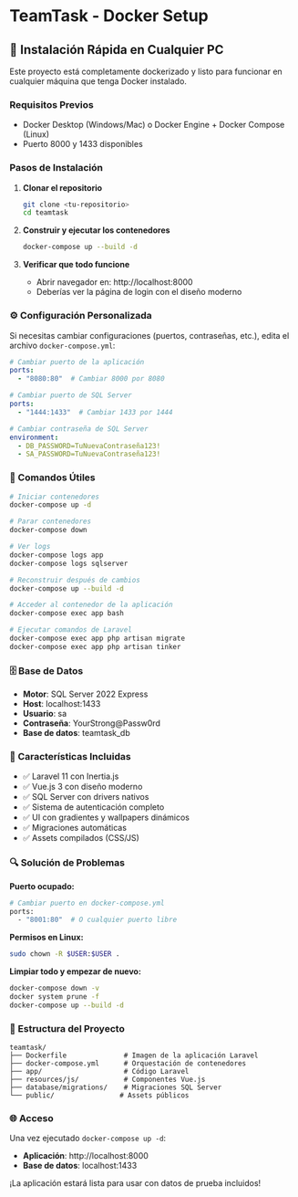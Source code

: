 # TeamTask - Docker Setup

## 🚀 Instalación Rápida en Cualquier PC

Este proyecto está completamente dockerizado y listo para funcionar en cualquier máquina que tenga Docker instalado.

### Requisitos Previos
- Docker Desktop (Windows/Mac) o Docker Engine + Docker Compose (Linux)
- Puerto 8000 y 1433 disponibles

### Pasos de Instalación

1. **Clonar el repositorio**
   ```bash
   git clone <tu-repositorio>
   cd teamtask
   ```

2. **Construir y ejecutar los contenedores**
   ```bash
   docker-compose up --build -d
   ```

3. **Verificar que todo funcione**
   - Abrir navegador en: http://localhost:8000
   - Deberías ver la página de login con el diseño moderno

### ⚙️ Configuración Personalizada

Si necesitas cambiar configuraciones (puertos, contraseñas, etc.), edita el archivo `docker-compose.yml`:

```yaml
# Cambiar puerto de la aplicación
ports:
  - "8080:80"  # Cambiar 8000 por 8080

# Cambiar puerto de SQL Server  
ports:
  - "1444:1433"  # Cambiar 1433 por 1444

# Cambiar contraseña de SQL Server
environment:
  - DB_PASSWORD=TuNuevaContraseña123!
  - SA_PASSWORD=TuNuevaContraseña123!
```

### 🔧 Comandos Útiles

```bash
# Iniciar contenedores
docker-compose up -d

# Parar contenedores
docker-compose down

# Ver logs
docker-compose logs app
docker-compose logs sqlserver

# Reconstruir después de cambios
docker-compose up --build -d

# Acceder al contenedor de la aplicación
docker-compose exec app bash

# Ejecutar comandos de Laravel
docker-compose exec app php artisan migrate
docker-compose exec app php artisan tinker
```

### 🗄️ Base de Datos

- **Motor**: SQL Server 2022 Express
- **Host**: localhost:1433
- **Usuario**: sa
- **Contraseña**: YourStrong@Passw0rd
- **Base de datos**: teamtask_db

### 🎨 Características Incluidas

- ✅ Laravel 11 con Inertia.js
- ✅ Vue.js 3 con diseño moderno
- ✅ SQL Server con drivers nativos
- ✅ Sistema de autenticación completo
- ✅ UI con gradientes y wallpapers dinámicos
- ✅ Migraciones automáticas
- ✅ Assets compilados (CSS/JS)

### 🔍 Solución de Problemas

**Puerto ocupado:**
```bash
# Cambiar puerto en docker-compose.yml
ports:
  - "8001:80"  # O cualquier puerto libre
```

**Permisos en Linux:**
```bash
sudo chown -R $USER:$USER .
```

**Limpiar todo y empezar de nuevo:**
```bash
docker-compose down -v
docker system prune -f
docker-compose up --build -d
```

### 📁 Estructura del Proyecto

```
teamtask/
├── Dockerfile              # Imagen de la aplicación Laravel
├── docker-compose.yml      # Orquestación de contenedores
├── app/                    # Código Laravel
├── resources/js/           # Componentes Vue.js
├── database/migrations/    # Migraciones SQL Server
└── public/                # Assets públicos
```

### 🌐 Acceso

Una vez ejecutado `docker-compose up -d`:
- **Aplicación**: http://localhost:8000
- **Base de datos**: localhost:1433

¡La aplicación estará lista para usar con datos de prueba incluidos!